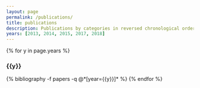 ```yaml
---
layout: page
permalink: /publications/
title: publications
description: Publications by categories in reversed chronological order. Generated by jekyll-scholar.
years: [2013, 2014, 2015, 2017, 2018]
---
```


{% for y in page.years %}
  <h3 class="year">{{y}}</h3>
  {% bibliography -f papers -q @*[year={{y}}]* %}
{% endfor %}
